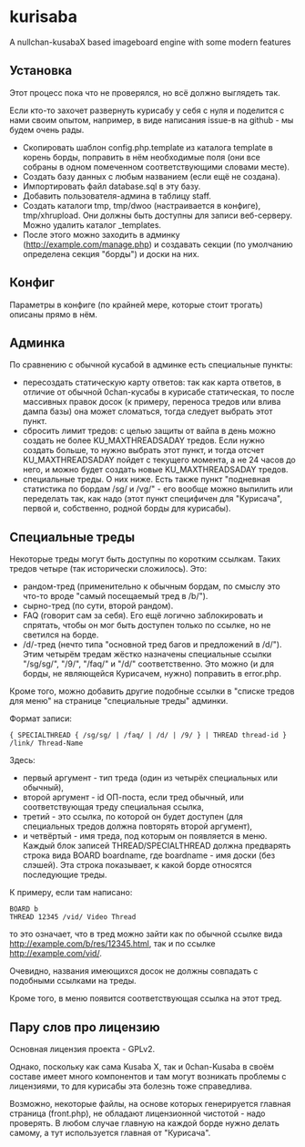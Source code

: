 # kurisaba
A nullchan-kusabaX based imageboard engine with some modern features

## Установка

Этот процесс пока что не проверялся, но всё должно выглядеть так.

Если кто-то захочет развернуть курисабу у себя с нуля и поделится с нами своим опытом, например, в виде написания issue-в на github - мы будем очень рады.

- Скопировать шаблон config.php.template из каталога template в корень борды, поправить в нём необходимые поля (они все собраны в одном помеченном соответствующими словами месте).
- Создать базу данных с любым названием (если ещё не создана).
- Импортировать файл database.sql в эту базу.
- Добавить пользователя-админа в таблицу staff.
- Создать каталоги tmp, tmp/dwoo (настраивается в конфиге), tmp/xhrupload. Они должны быть доступны для записи веб-серверу. Можно удалить каталог _templates.
- После этого можно заходить в админку (http://example.com/manage.php) и создавать секции (по умолчанию определена секция "борды") и доски на них.

## Конфиг

Параметры в конфиге (по крайней мере, которые стоит трогать) описаны прямо в нём.

## Админка

По сравнению с обычной кусабой в админке есть специальные пункты:
- пересоздать статическую карту ответов: так как карта ответов, в отличие от обычной 0chan-кусабы в курисабе статическая, то после массивных правок досок (к примеру, переноса тредов или влива дампа базы) она может сломаться, тогда следует выбрать этот пункт.
- сбросить лимит тредов: с целью защиты от вайпа в день можно создать не более KU_MAXTHREADSADAY тредов. Если нужно создать больше, то нужно выбрать этот пункт, и тогда отсчет KU_MAXTHREADSADAY пойдет с текущего момента, а не 24 часов до него, и можно будет создать новые KU_MAXTHREADSADAY тредов.
- специальные треды. О них ниже.
Есть также пункт "подневная статистика по бордам /sg/ и /vg/" - его вообще можно выпилить или переделать так, как надо (этот пункт специфичен для "Курисача", первой и, собственно, родной борды для курисабы).

## Специальные треды

Некоторые треды могут быть доступны по коротким ссылкам. Таких тредов четыре (так исторически сложилось). Это:
- рандом-тред (применительно к обычным бордам, по смыслу это что-то вроде "самый посещаемый тред в /b/").
- сырно-тред (по сути, второй рандом).
- FAQ (говорит сам за себя). Его ещё логично заблокировать и спрятать, чтобы он мог быть доступен только по ссылке, но не светился на борде.
- /d/-тред (нечто типа "основной тред багов и предложений в /d/").
Этим четырём тредам жёстко назначены специальные ссылки "/sg/sg/", "/9/", "/faq/" и "/d/" соответственно. Это можно (и для борды, не являющейся Курисачем, нужно) поправить в error.php.

Кроме того, можно добавить другие подобные ссылки в "списке тредов для меню" на странице "специальные треды" админки.

Формат записи:
```
{ SPECIALTHREAD { /sg/sg/ | /faq/ | /d/ | /9/ } | THREAD thread-id } /link/ Thread-Name
```
Здесь:
- первый аргумент - тип треда (один из четырёх специальных или обычный),
- второй аргумент - id ОП-поста, если тред обычный, или соответствующая треду специальная ссылка,
- третий - это ссылка, по которой он будет доступен (для специальных тредов должна повторять второй аргумент),
- и четвёртый - имя треда, под которым он появляется в меню.
Каждый блок записей THREAD/SPECIALTHREAD должна предварять строка вида BOARD boardname, где boardname - имя доски (без слэшей). Эта строка показывает, к какой борде относятся последующие треды.

К примеру, если там написано:
```
BOARD b
THREAD 12345 /vid/ Video Thread
```
то это означает, что в тред можно зайти как по обычной ссылке вида http://example.com/b/res/12345.html, так и по ссылке http://example.com/vid/.

Очевидно, названия имеющихся досок не должны совпадать с подобными ссылками на треды.

Кроме того, в меню появится соответствующая ссылка на этот тред.

## Пару слов про лицензию

Основная лицензия проекта - GPLv2.

Однако, поскольку как сама Kusaba X, так и 0chan-Kusaba в своём составе имеет много компонентов и там могут возникать проблемы с лицензиями, то для курисабы эта болезнь тоже справедлива.

Возможно, некоторые файлы, на основе которых генерируется главная страница (front.php), не обладают лицензионной чистотой - надо проверять. В любом случае главную на каждой борде нужно делать самому, а тут используется главная от "Курисача".